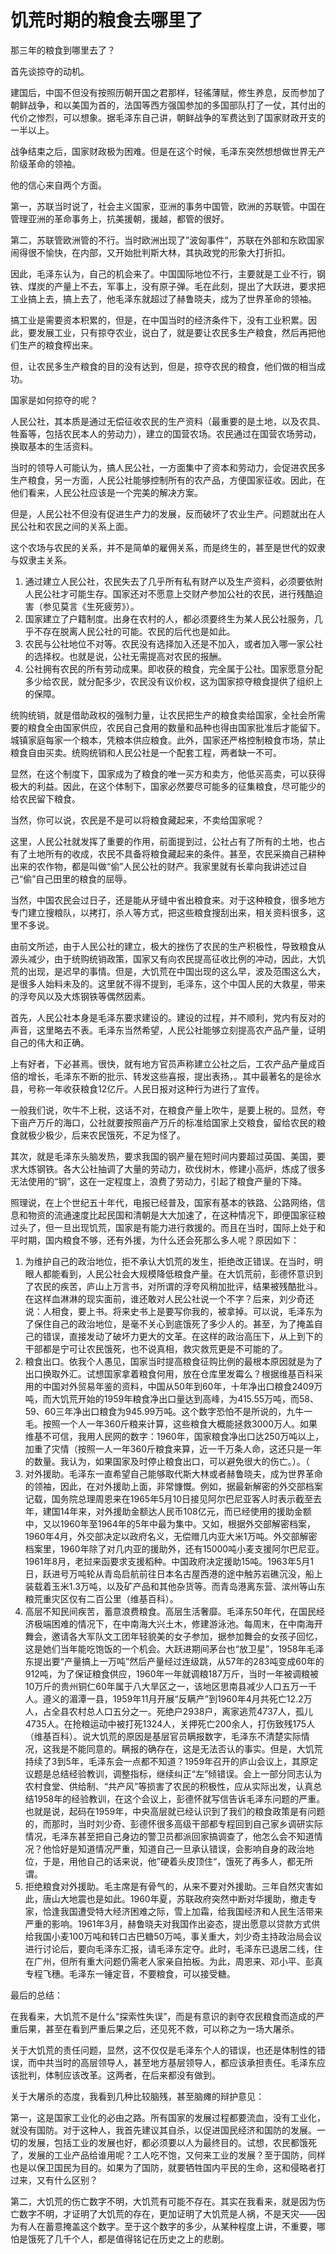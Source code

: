 # 饥荒时期的粮食去哪里了

那三年的粮食到哪里去了？

首先谈掠夺的动机。

建国后，中国不但没有按照历朝开国之君那样，轻徭薄赋，修生养息，反而参加了朝鲜战争，和以美国为首的，法国等西方强国参加的多国部队打了一仗，其付出的代价之惨烈，可以想象。据毛泽东自己讲，朝鲜战争的军费达到了国家财政开支的一半以上。

战争结束之后，国家财政极为困难。但是在这个时候，毛泽东突然想想做世界无产阶级革命的领袖。

他的信心来自两个方面。

第一，苏联当时说了，社会主义国家，亚洲的事务中国管，欧洲的苏联管。中国在管理亚洲的革命事务上，抗美援朝，援越，都管的很好。

第二，苏联管欧洲管的不行。当时欧洲出现了”波匈事件“，苏联在外部和东欧国家闹得很不愉快，在内部，又开始批判斯大林，其执政党的形象大打折扣。

因此，毛泽东认为，自己的机会来了。中国国际地位不行，主要就是工业不行，钢铁、煤炭的产量上不去，军事上，没有原子弹。毛在此刻，提出了大跃进，要求把工业搞上去，搞上去了，他毛泽东就超过了赫鲁晓夫，成为了世界革命的领袖。

搞工业是需要资本积累的，但是，在中国当时的经济条件下，没有工业积累。因此，要发展工业，只有掠夺农业，说白了，就是要让农民多生产粮食，然后再把他们生产的粮食榨出来。

但，让农民多生产粮食的目的没有达到，但是，掠夺农民的粮食，他们做的相当成功。

国家是如何掠夺的呢？

人民公社，其本质是通过无偿征收农民的生产资料（最重要的是土地，以及农具、牲畜等，包括农民本人的劳动力），建立的国营农场。农民通过在国营农场劳动，换取基本的生活资料。

当时的领导人可能认为，搞人民公社，一方面集中了资本和劳动力，会促进农民多生产粮食，另一方面，人民公社能够控制所有的农产品，方便国家征收。因此，在他们看来，人民公社应该是一个完美的解决方案。

但是，人民公社不但没有促进生产力的发展，反而破坏了农业生产。问题就出在人民公社和农民之间的关系上面。

这个农场与农民的关系，并不是简单的雇佣关系，而是终生的，甚至是世代的奴隶与奴隶主关系。

1. 通过建立人民公社，农民失去了几乎所有私有财产以及生产资料，必须要依附人民公社才可能生存。国家还对不愿意上交财产参加公社的农民，进行残酷迫害（参见莫言《生死疲劳》）。
2. 国家建立了户籍制度。出身在农村的人，都必须要终生为某人民公社服务，几乎不存在脱离人民公社的可能。农民的后代也是如此。
3. 农民与公社地位不对等。农民没有选择加入还是不加入，或者加入哪一家公社的选择权。也就是说，公社无需提高对农民的报酬。
4. 公社拥有农民的所有劳动成果。即收获的粮食，完全属于公社。国家愿意分配多少给农民，就分配多少，农民没有议价权，这为国家掠夺粮食提供了组织上的保障。

统购统销，就是借助政权的强制力量，让农民把生产的粮食卖给国家，全社会所需要的粮食全由国家供应，农民自己食用的数量和品种也得由国家批准后才能留下。城镇家庭每家一个粮本，凭粮本供应粮食。此外，国家还严格控制粮食市场，禁止粮食自由买卖。统购统销和人民公社是一个配套工程，两者缺一不可。

显然，在这个制度下，国家成为了粮食的唯一买方和卖方，他低买高卖，可以获得极大的利益。因此，在这个体制下，国家必然要尽可能多的征集粮食，尽可能少的给农民留下粮食。

当然，你可以说，农民是不是可以将粮食藏起来，不卖给国家呢？

这里，人民公社就发挥了重要的作用，前面提到过，公社占有了所有的土地，也占有了土地所有的收成，农民不具备将粮食藏起来的条件。甚至，农民采摘自己耕种出来的农作物，都是叫做“偷”人民公社的财产。我家里就有长辈向我讲述过自己“偷”自己田里的粮食的屈辱。

当然，中国农民会过日子，还是能从牙缝中省出粮食来。对于这种粮食，很多地方专门建立搜粮队，以拷打，杀人等方式，把这些粮食搜刮出来，相关资料很多，这里不多说。

由前文所述，由于人民公社的建立，极大的挫伤了农民的生产积极性，导致粮食从源头减少，由于统购统销政策，国家又有向农民提高征收比例的冲动，因此，大饥荒的出现，是迟早的事情。但是，大饥荒在中国出现的这么早，波及范围这么大，是很多人始料未及的。这里就不得不提到，毛泽东，这个中国人民的大救星，带来的浮夸风以及大炼钢铁等偶然因素。

首先，人民公社本身是毛泽东要求建设的。建设的过程，并不顺利，党内有反对的声音，这里略去不表。毛泽东当然希望，人民公社能够立刻提高农产品产量，证明自己的伟大和正确。

上有好者，下必甚焉。很快，就有地方官员声称建立公社之后，工农产品产量成百倍的增长，毛泽东不断的批示、转发这些喜报，提出表扬，。其中最著名的是徐水县，号称一年收获粮食12亿斤。人民日报对这种行为进行了宣传。

一般我们说，吹牛不上税，这话不对，在粮食产量上吹牛，是要上税的。显然，夸下亩产万斤的海口，公社就要按照亩产万斤的标准给国家上交粮食，留给农民的粮食就极少极少，后来农民饿死，不足为怪了。

其次，就是毛泽东头脑发热，要求我国的钢产量在短时间内要超过英国、美国，要求大炼钢铁。各大公社抽调了大量的劳动力，砍伐树木，修建小高炉，炼成了很多无法使用的“钢”，这在一定程度上，浪费了劳动力，引起了粮食产量的下降。

照理说，在上个世纪五十年代，电报已经普及，国家有基本的铁路、公路网络，信息和物资的流通速度比起民国和清朝是大大加速了，在这种情况下，即便国家征粮过头了，但一旦出现饥荒，国家是有能力进行救援的。而且在当时，国际上处于和平时期，国内粮食不够，还有外援，为什么还会死那么多人呢？原因如下：

1. 为维护自己的政治地位，拒不承认大饥荒的发生，拒绝改正错误。在当时，明眼人都能看到，人民公社会大规模降低粮食产量。在大饥荒前，彭德怀意识到了农民的疾苦，庐山上万言书，对所谓的浮夸风稍加批评，结果被残酷批斗。在这样血淋淋的现实面前，谁还敢对人民公社说一个不字？后来，刘少奇还说：人相食，要上书。将来史书上是要写你我的，被拿掉。可以说，毛泽东为了保住自己的政治地位，是毫不关心到底饿死了多少人的。甚至，为了掩盖自己的错误，直接发动了破坏力更大的文革。在这样的政治高压下，从上到下的干部都是宁可让农民饿死，也不说真相，救灾救荒更是不可能的了。
2. 粮食出口。依我个人愚见，国家当时提高粮食征购比例的最根本原因就是为了出口换取外汇。试想国家拿着粮食何用，放在仓库里发霉么？根据维基百科采用的中国对外贸易年鉴的资料，中国从50年到60年，十年净出口粮食2409万吨，而大饥荒开始的1959年粮食净出口量达到高峰，为415.55万吨，而58、59、60三年净出口粮食为945.99万吨。这个数字恐怕不是所说的，九牛一毛。按照一个人一年360斤粮来计算，这些粮食大概能拯救3000万人。如果维基不可信，我用人民网的数字：1960年，国家粮食净出口达250万吨以上，加重了灾情（按照一人一年360斤粮食来算，近一千万条人命，这还只是一年的数量。我认为，如果国家及时停止粮食出口，可以避免很大的伤亡。）。（
3. 对外援助。毛泽东一直希望自己能够取代斯大林或者赫鲁晓夫，成为世界革命的领袖，因此，在对外援助上面，非常慷慨。例如，据最新解密的外交部档案记载，国务院总理周恩来在1965年5月10日接见阿尔巴尼亚客人时表示截至去年，建国14年来，对外援助金额达人民币108亿元，而已经使用的援助金额中，又以1960年至1964年的5年中最为集中。又如，根据外交部解密档案，1960年4月，外交部决定以政府名义，无偿赠几内亚大米1万吨。外交部解密档案里，1960年除了对几内亚的援助外，还有15000吨小麦支援阿尔巴尼亚。1961年8月，老挝来函要求支援稻种。中国政府决定援助15吨。1963年5月1日，跃进号万吨轮从青岛启航前往日本名古屋西港的途中触苏岩礁沉没，船上装载着玉米1.3万吨，以及矿产品和其他杂货等。而青岛港离东营、滨州等山东粮荒重灾区仅有二百公里（维基百科）。
4. 高层不知民间疾苦，蓄意浪费粮食。高层生活奢靡。毛泽东50年代，在国民经济极端困难的情况下，在中南海大兴土木，修建游泳池。每周末，在中南海开舞会，邀请各大军队文工团年轻貌美的女子参加，据参加舞会的女孩子回忆，这是她们当年能吃饱饭的一个机会。大跃进期间茅台也“放卫星”，1958年毛泽东提出要“产量搞上一万吨”然后产量经过连级跳，从57年的283吨变成60年的912吨，为了保证粮食供应，1960年一年就调粮187万斤，当时一年被调粮被10万斤的贵州铜仁60年属于八大旱区之一，该地区思南县减少人口五万一千人。遵义的湄潭一县，1959年11月开展“反瞒产”到1960年4月共死亡12.2万人，占全县农村总人口五分之一。死绝户2938户，离家逃荒4737人，孤儿4735人。在抢粮运动中被打死1324人，关押死亡200余人，打伤致残175人（维基百科）。说大饥荒的原因是基层官员瞒报数字，毛泽东不清楚实际情况，这我是不能同意的。瞒报的确存在，这是无法否认的事实。但是，大饥荒持续了3到5年，毛泽东会一点都不知道？1959年召开的庐山会议上，其原定议题是总结经验教训，调整指标，继续纠正“左”倾错误。会上一部分同志认为农村食堂、供给制、“共产风”等损害了农民的积极性，应从实际出发，认真总结1958年的经验教训，在这个会议上，彭德怀就写信告诉毛泽东问题的严重。也就是说，起码在1959年，中央高层就已经认识到了我们的粮食政策是有问题的，而那时，当时刘少奇、彭德怀很多高级干部都专程回到自己家乡调研实际情况，毛泽东甚至把自己身边的警卫员都派回家搞调查了，他怎么会不知道情况？他恰好是知道情况严重，知道自己一旦承认错误，会影响自身的政治地位，于是，用他自己的话来说，他”硬着头皮顶住“，饿死了再多人，都无所谓。
5. 拒绝粮食对外援助。毛主席是有骨气的，从来不要对外援助。三年自然灾害如此，唐山大地震也是如此。1960年夏，苏联政府突然中断对华援助，撤走专家，恰逢我国遭受特大经济困难之际，雪上加霜，给我国经济和人民生活带来严重的影响。1961年3月，赫鲁晓夫对我国作出姿态，提出愿意以贷款方式供给我国小麦100万吨和转口古巴糖50万吨，事关重大，刘少奇主持政治局会议进行讨论后，要向毛泽东汇报，请毛泽东定夺。此时，毛泽东已退居二线，住在广州，但所有重大问题仍需老人家亲自拍板。为此，周恩来、邓小平、彭真专程飞穗。毛泽东一锤定音，不要粮食，可以接受糖。

最后的总结：

在我看来，大饥荒不是什么“探索性失误”，而是有意识的剥夺农民粮食而造成的严重后果，甚至在看到严重后果之后，还见死不救，可以称之为一场大屠杀。

关于大饥荒的责任问题，显然，这不仅仅是毛泽东个人的错误，也还是体制性的错误，而中共当时的高层领导人，甚至地方基层领导人，都应该承担责任。毛泽东应该批判，体制应该改革。这两者，在后来都没有做到。

关于大屠杀的态度，我看到几种比较脑残，甚至脑瘫的辩护意见：

第一，这是国家工业化的必由之路。所有国家的发展过程都要流血，没有工业化，就没有国防。对于这种人，我首先建议其自杀，以促进国民经济和国防的发展。一切的发展，包括工业的发展也好，都必须要以人为最终目的。试想，农民都饿死了，发展的工业产品给谁用呢？工人吃不饱，又何来工业的发展？至于国防，同样也是以保卫国民为目的。如果为了国防，就要牺牲国内平民的生命，这和侵略者打过来，又有什么区别？

第二，大饥荒的伤亡数字不明，大饥荒有可能不存在。其实在我看来，就是因为伤亡数字不明，才证明了大饥荒的存在，更加证明了大饥荒是人祸，不是天灾——因为有人在蓄意掩盖这个数字。至于这个数字的多少，从某种程度上讲，不重要，哪怕是饿死了几千个人，都是值得铭记在历史之上的悲剧。

